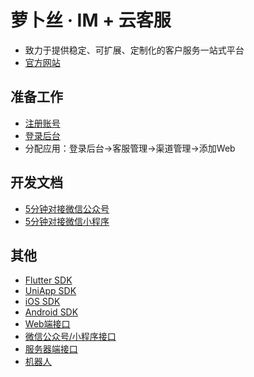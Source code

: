# 萝卜丝 · IM + 云客服

- 致力于提供稳定、可扩展、定制化的客户服务一站式平台
- [官方网站](https://www.bytedesk.com)

## 准备工作

- [注册账号](https://www.bytedesk.com/antv/user/login)
- [登录后台](https://www.bytedesk.com/admin#/login)
- 分配应用：登录后台->客服管理->渠道管理->添加Web

## 开发文档

- [5分钟对接微信公众号](https://github.com/Bytedesk/bytedesk-wechat/wiki/5%E5%88%86%E9%92%9F%E5%AF%B9%E6%8E%A5%E5%BE%AE%E4%BF%A1%E5%85%AC%E4%BC%97%E5%8F%B7)
- [5分钟对接微信小程序](https://github.com/Bytedesk/bytedesk-wechat/wiki/5%E5%88%86%E9%92%9F%E5%AF%B9%E6%8E%A5%E5%BE%AE%E4%BF%A1%E5%B0%8F%E7%A8%8B%E5%BA%8F)

## 其他

- [Flutter SDK](https://github.com/bytedesk/bytedesk-flutter)
- [UniApp SDK](https://github.com/bytedesk/bytedesk-uniapp)
- [iOS SDK](https://github.com/bytedesk/bytedesk-ios)
- [Android SDK](https://github.com/bytedesk/bytedesk-android)
- [Web端接口](https://github.com/bytedesk/bytedesk-web)
- [微信公众号/小程序接口](https://github.com/bytedesk/bytedesk-wechat)
- [服务器端接口](https://github.com/bytedesk/bytedesk-server)
- [机器人](https://github.com/bytedesk/bytedesk-chatbot)
